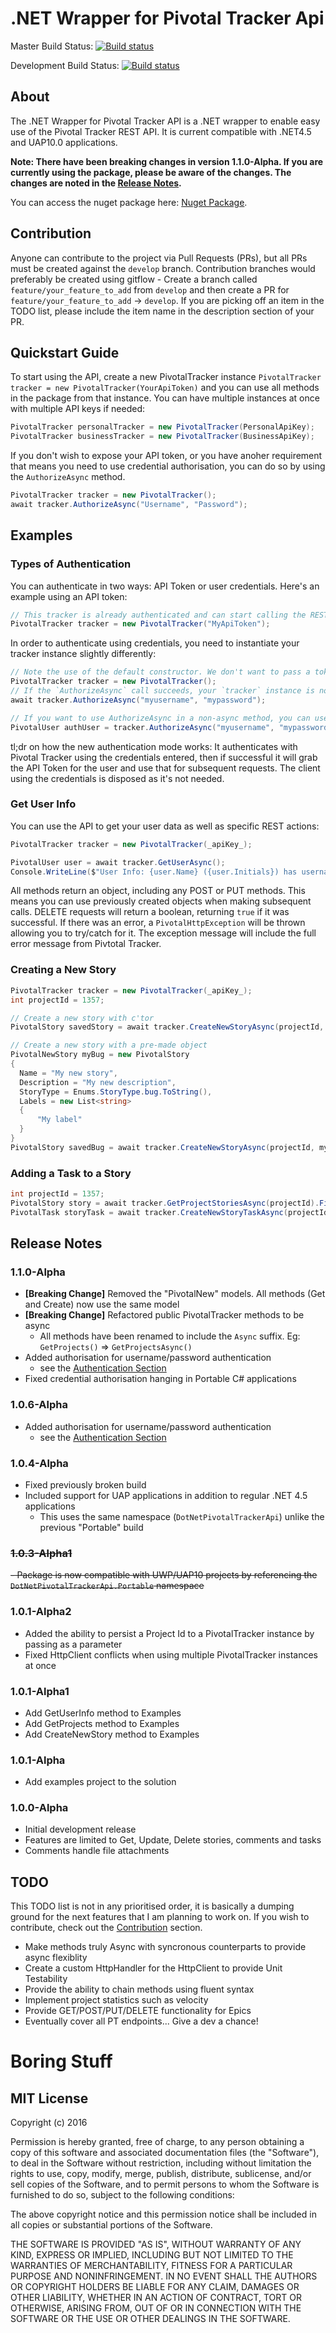 # .NET Wrapper for Pivotal Tracker Api

Master Build Status: [![Build status](https://ci.appveyor.com/api/projects/status/j22e5m0yp3j29gmj/branch/master?svg=true)](https://github.com/mbrewerton/DotNetPivotalTrackerApi/tree/master)

Development Build Status: [![Build status](https://ci.appveyor.com/api/projects/status/j22e5m0yp3j29gmj/branch/develop?svg=true)](https://github.com/mbrewerton/DotNetPivotalTrackerApi/tree/develop)


## About
The .NET Wrapper for Pivotal Tracker API is a .NET wrapper to enable easy use of the Pivotal Tracker REST API. It is current compatible with .NET4.5 and UAP10.0 applications.

**Note: There have been breaking changes in version 1.1.0-Alpha. If you are currently using the package, please be aware of the changes. The changes are noted in the [Release Notes](https://github.com/mbrewerton/DotNetPivotalTrackerApi#release-notes).**

You can access the nuget package here: [Nuget Package](https://www.nuget.org/packages/Mbrewerton.DotNetPivotalTrackerApi).

## Contribution
Anyone can contribute to the project via Pull Requests (PRs), but all PRs must be created against the `develop` branch. Contribution branches would preferably be created using gitflow - Create a branch called `feature/your_feature_to_add` from `develop` and then create a PR for `feature/your_feature_to_add` -> `develop`. If you are picking off an item in the TODO list, please include the item name in the description section of your PR.

## Quickstart Guide
To start using the API, create a new PivotalTracker instance `PivotalTracker tracker = new PivotalTracker(YourApiToken)` and you can use all methods in the package from that instance. You can have multiple instances at once with multiple API keys if needed:
``` C#
PivotalTracker personalTracker = new PivotalTracker(PersonalApiKey);
PivotalTracker businessTracker = new PivotalTracker(BusinessApiKey);
```

If you don't wish to expose your API token, or you have anoher requirement that means you need to use credential authorisation, you can do so by using the `AuthorizeAsync` method.
``` C#
PivotalTracker tracker = new PivotalTracker();
await tracker.AuthorizeAsync("Username", "Password");
```

## Examples

### Types of Authentication
You can authenticate in two ways: API Token or user credentials. Here's an example using an API token:
``` C#
// This tracker is already authenticated and can start calling the REST API immediately
PivotalTracker tracker = new PivotalTracker("MyApiToken");
```

In order to authenticate using credentials, you need to instantiate your tracker instance slightly differently:
``` C#
// Note the use of the default constructor. We don't want to pass a token here!
PivotalTracker tracker = new PivotalTracker();
// If the `AuthorizeAsync` call succeeds, your `tracker` instance is now authenticated
await tracker.AuthorizeAsync("myusername", "mypassword");

// If you want to use AuthorizeAsync in a non-async method, you can use .Result. Your authenticated user will be returned if successful.
PivotalUser authUser = tracker.AuthorizeAsync("myusername", "mypassword").Result;
```
tl;dr on how the new authentication mode works: It authenticates with Pivotal Tracker using the credentials entered, then if successful it will grab the API Token for the user and use that for subsequent requests. The client using the credentials is disposed as it's not needed.

### Get User Info
You can use the API to get your user data as well as specific REST actions:
``` C#
PivotalTracker tracker = new PivotalTracker(_apiKey_);

PivotalUser user = await tracker.GetUserAsync();
Console.WriteLine($"User Info: {user.Name} ({user.Initials}) has username {user.Username} and Email {user.Email}");
```
All methods return an object, including any POST or PUT methods. This means you can use previously created objects when making subsequent calls. DELETE requests will return a boolean, returning `true` if it was successful. If there was an error, a `PivotalHttpException` will be thrown allowing you to try/catch for it. The exception message will include the full error message from Pivtotal Tracker.

### Creating a New Story
``` C#
PivotalTracker tracker = new PivotalTracker(_apiKey_);
int projectId = 1357;

// Create a new story with c'tor
PivotalStory savedStory = await tracker.CreateNewStoryAsync(projectId, "My new Feature", StoryType.feature, null, "My description");

// Create a new story with a pre-made object
PivotalNewStory myBug = new PivotalStory
{
  Name = "My new story",
  Description = "My new description",
  StoryType = Enums.StoryType.bug.ToString(),
  Labels = new List<string>
  {
      "My label"
  }
}
PivotalStory savedBug = await tracker.CreateNewStoryAsync(projectId, myBug);
```

### Adding a Task to a Story
``` C#
int projectId = 1357;
PivotalStory story = await tracker.GetProjectStoriesAsync(projectId).First();
PivotalTask storyTask = await tracker.CreateNewStoryTaskAsync(projectId, story.Id, "This is a task");
```

## Release Notes

### 1.1.0-Alpha
- **[Breaking Change]** Removed the "PivotalNew" models. All methods (Get and Create) now use the same model
- **[Breaking Change]** Refactored public PivotalTracker methods to be async
  - All methods have been renamed to include the `Async` suffix. Eg: `GetProjects()` => `GetProjectsAsync()`
- Added authorisation for username/password authentication
  - see the [Authentication Section](https://github.com/mbrewerton/DotNetPivotalTrackerApi#types-of-authentication)
- Fixed credential authorisation hanging in Portable C# applications

### 1.0.6-Alpha
- Added authorisation for username/password authentication
  - see the [Authentication Section](https://github.com/mbrewerton/DotNetPivotalTrackerApi#types-of-authentication)

### 1.0.4-Alpha
- Fixed previously broken build
- Included support for UAP applications in addition to regular .NET 4.5 applications
  - This uses the same namespace (`DotNetPivotalTrackerApi`) unlike the previous "Portable" build

### ~~1.0.3-Alpha1~~
~~- Package is now compatible with UWP/UAP10 projects by referencing the `DotNetPivotalTrackerApi.Portable` namespace~~

### 1.0.1-Alpha2
- Added the ability to persist a Project Id to a PivotalTracker instance by passing as a parameter
- Fixed HttpClient conflicts when using multiple PivotalTracker instances at once

### 1.0.1-Alpha1
- Add GetUserInfo method to Examples
- Add GetProjects method to Examples
- Add CreateNewStory method to Examples

### 1.0.1-Alpha
- Add examples project to the solution

### 1.0.0-Alpha
- Initial development release
- Features are limited to Get, Update, Delete stories, comments and tasks
- Comments handle file attachments

## TODO
This TODO list is not in any prioritised order, it is basically a dumping ground for the next features that I am planning to work on. If you wish to contribute, check out the [Contribution](https://github.com/mbrewerton/DotNetPivotalTrackerApi#contribution) section.

- Make methods truly Async with syncronous counterparts to provide async flexiblity
- Create a custom HttpHandler for the HttpClient to provide Unit Testability
- Provide the ability to chain methods using fluent syntax
- Implement project statistics such as velocity
- Provide GET/POST/PUT/DELETE functionality for Epics
- Eventually cover all PT endpoints... Give a dev a chance!

# Boring Stuff
## MIT License

Copyright (c) 2016

Permission is hereby granted, free of charge, to any person obtaining a copy of this software and associated documentation files (the "Software"), to deal in the Software without restriction, including without limitation the rights to use, copy, modify, merge, publish, distribute, sublicense, and/or sell copies of the Software, and to permit persons to whom the Software is furnished to do so, subject to the following conditions:

The above copyright notice and this permission notice shall be included in all copies or substantial portions of the Software.

THE SOFTWARE IS PROVIDED "AS IS", WITHOUT WARRANTY OF ANY KIND, EXPRESS OR IMPLIED, INCLUDING BUT NOT LIMITED TO THE WARRANTIES OF MERCHANTABILITY, FITNESS FOR A PARTICULAR PURPOSE AND NONINFRINGEMENT. IN NO EVENT SHALL THE AUTHORS OR COPYRIGHT HOLDERS BE LIABLE FOR ANY CLAIM, DAMAGES OR OTHER LIABILITY, WHETHER IN AN ACTION OF CONTRACT, TORT OR OTHERWISE, ARISING FROM, OUT OF OR IN CONNECTION WITH THE SOFTWARE OR THE USE OR OTHER DEALINGS IN THE SOFTWARE.

